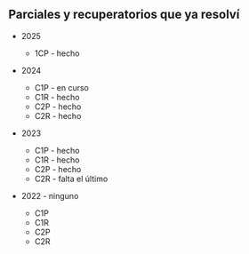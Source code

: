 ## Parciales y recuperatorios que ya resolví

- 2025
    - 1CP - hecho

- 2024
    - C1P - en curso
    - C1R - hecho
    - C2P - hecho
    - C2R - hecho

- 2023
    - C1P - hecho
    - C1R - hecho
    - C2P - hecho
    - C2R - falta el último

- 2022 - ninguno
    - C1P
    - C1R
    - C2P
    - C2R

